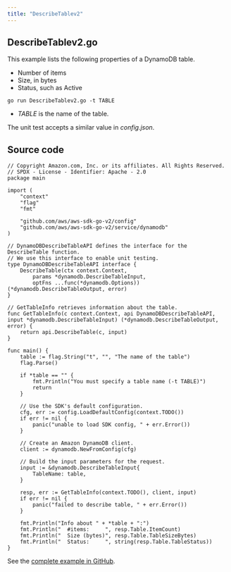 ```yaml
---
title: "DescribeTablev2"
---
```

## DescribeTablev2.go

This example lists the following properties of a DynamoDB table.

- Number of items
- Size, in bytes
- Status, such as Active

`go run DescribeTablev2.go -t TABLE`

- _TABLE_ is the name of the table.

The unit test accepts a similar value in _config.json_.

## Source code

```
// Copyright Amazon.com, Inc. or its affiliates. All Rights Reserved.
// SPDX - License - Identifier: Apache - 2.0
package main

import (
	"context"
	"flag"
	"fmt"

	"github.com/aws/aws-sdk-go-v2/config"
	"github.com/aws/aws-sdk-go-v2/service/dynamodb"
)

// DynamoDBDescribeTableAPI defines the interface for the DescribeTable function.
// We use this interface to enable unit testing.
type DynamoDBDescribeTableAPI interface {
	DescribeTable(ctx context.Context,
		params *dynamodb.DescribeTableInput,
		optFns ...func(*dynamodb.Options)) (*dynamodb.DescribeTableOutput, error)
}

// GetTableInfo retrieves information about the table.
func GetTableInfo(c context.Context, api DynamoDBDescribeTableAPI, input *dynamodb.DescribeTableInput) (*dynamodb.DescribeTableOutput, error) {
	return api.DescribeTable(c, input)
}

func main() {
	table := flag.String("t", "", "The name of the table")
	flag.Parse()

	if *table == "" {
		fmt.Println("You must specify a table name (-t TABLE)")
		return
	}

	// Use the SDK's default configuration.
	cfg, err := config.LoadDefaultConfig(context.TODO())
	if err != nil {
		panic("unable to load SDK config, " + err.Error())
	}

	// Create an Amazon DynamoDB client.
	client := dynamodb.NewFromConfig(cfg)

	// Build the input parameters for the request.
	input := &dynamodb.DescribeTableInput{
		TableName: table,
	}

	resp, err := GetTableInfo(context.TODO(), client, input)
	if err != nil {
		panic("failed to describe table, " + err.Error())
	}

	fmt.Println("Info about " + *table + ":")
	fmt.Println("  #items:     ", resp.Table.ItemCount)
	fmt.Println("  Size (bytes)", resp.Table.TableSizeBytes)
	fmt.Println("  Status:     ", string(resp.Table.TableStatus))
}

```

See the [complete example in GitHub](https://github.com/awsdocs/aws-doc-sdk-examples/blob/master/gov2/dynamodb/DescribeTable/DescribeTablev2.go).